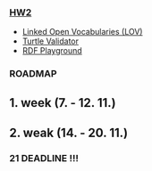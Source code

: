 ### [HW2](https://jakub.xn--klmek-0sa.com/nprg036-hw2)

- [Linked Open Vocabularies (LOV)](https://lov.linkeddata.es/dataset/lov/)
- [Turtle Validator](http://ttl.summerofcode.be/)
- [RDF Playground](http://rdfplayground.dcc.uchile.cl/)


### ROADMAP

## 1. week (7. - 12. 11.)

## 2. weak (14. - 20. 11.)

### 21 DEADLINE !!!



